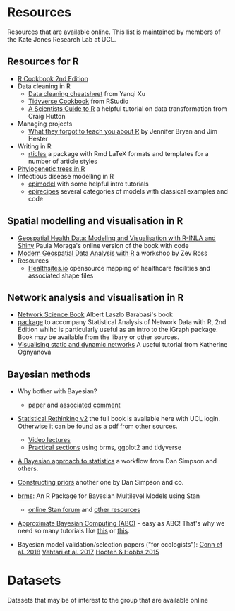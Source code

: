 # Resources
Resources that are available online. This list is maintained by members of the Kate Jones Research Lab at UCL.

## Resources for R

* [R Cookbook 2nd Edition](https://rc2e.com/)
* Data cleaning in R
  * [Data cleaning cheatsheet](https://www.yanqixu.com/My_R_Cheatsheet/data_cleaning_cheatsheet.html) from Yanqi Xu
  * [Tidyverse Cookbook](https://rstudio-education.github.io/tidyverse-cookbook/) from RStudio
  * [A Scientists Guide to R](https://craig.rbind.io/post/2019-12-30-asgr-2-1-data-transformation-part-1/) a helpful tutorial on data transformation from Craig Hutton
* Managing projects
  * [What they forgot to teach you about R](https://rstats.wtf/index.html) by Jennifer Bryan and Jim Hester
* Writing in R
  * [rticles](https://github.com/rstudio/rticles) a package with Rmd LaTeX formats and templates for a number of article styles
* [Phylogenetic trees in R](https://github.com/ArtPoon/ggfree)
* Infectious disease modelling in R
  * [epimodel](https://www.epimodel.org/tut.html) with some helpful intro tutorials
  * [epirecipes](http://epirecip.es/epicookbook/) several categories of models with classical examples and code

## Spatial modelling and visualisation in R

* [Geospatial Health Data: Modeling and Visualisation with R-INLA and Shiny](https://www.paulamoraga.com/book-geospatial/index.html) Paula Moraga's online version of the book with code
* [Modern Geospatial Data Analysis with R](http://files.zevross.com/workshops/spatial/slides/html/0-deck-list.html) a workshop by Zev Ross
* Resources
  * [Healthsites.io](https://healthsites.io/map?place=West%20Africa) opensource mapping of healthcare facilities and associated shape files

## Network analysis and visualisation in R

* [Network Science Book](http://networksciencebook.com/chapter/0) Albert Laszlo Barabasi's book
* [package](https://github.com/kolaczyk/sand) to accompany Statistical Analysis of Network Data with R, 2nd Edition whihc is particularly useful as an intro to the iGraph package. Book may be available from the libary or other sources. 
* [Visualising static and dynamic networks](https://kateto.net/network-visualization) A useful tutorial from Katherine Ognyanova

## Bayesian methods

* Why bother with Bayesian?
  * [paper](https://www.tandfonline.com/doi/full/10.1080/00031305.2018.1527253) and [associated comment](https://www.nature.com/articles/d41586-019-00857-9)
  
* [Statistical Rethinking v2](https://learning.oreilly.com/library/view/statistical-rethinking/9781482253481/) the full book is available here with UCL login. Otherwise it can be found as a pdf from other sources.
  * [Video lectures](https://xcelab.net/rm/statistical-rethinking/)
  * [Practical sections](https://bookdown.org/ajkurz/Statistical_Rethinking_recoded/) using brms, ggplot2 and tidyverse
* [A Bayesian approach to statistics](https://dpsimpson.github.io/pages/talks/Bayesian_Workflow.pdf) a workflow from Dan Simpson and others.
* [Constructing priors](https://projecteuclid.org/euclid.ss/1491465621) another one by Dan Simpson and co.
* [brms](https://cran.r-project.org/web/packages/brms/brms.pdf): An R Package for Bayesian Multilevel Models using Stan
  * [online Stan forum](https://discourse.mc-stan.org/) and [other resources](https://mc-stan.org/users/interfaces/brms)
* [Approximate Bayesian Computing (ABC)](https://arxiv.org/abs/1802.09720) - easy as ABC! That's why we need so many tutorials like [this](https://www.sciencedirect.com/science/article/pii/S0025556416300839?via%3Dihub) or [this](https://www.sciencedirect.com/science/article/pii/S0022249612000272).
* Bayesian model validation/selection papers ("for ecologists"): 
[Conn et al. 2018](https://esajournals.onlinelibrary.wiley.com/doi/full/10.1002/ecm.1314)
[Vehtari et al. 2017](https://link.springer.com/article/10.1007/s11222-016-9696-4) 
[Hooten & Hobbs 2015](https://esajournals.onlinelibrary.wiley.com/doi/10.1890/14-0661.1) 


# Datasets
Datasets that may be of interest to the group that are available online
